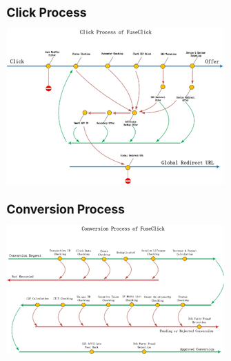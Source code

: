 # Click Process
![ClickProcess](./image/ClickProcessOfFuseClick.jpg)

# Conversion Process
![ConversionProcess](./image/ConversionProcessOfFuseClick.jpg)
